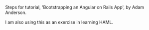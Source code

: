 Steps for tutorial, 'Bootstrapping an Angular on Rails App', by Adam Anderson.

I am also using this as an exercise in learning HAML.